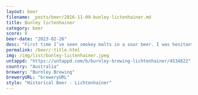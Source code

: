 ```yaml
---
layout: beer
filename: _posts/beer/2016-11-09-bunley-lictenhainer.md
title: Bunley lictenhainer
category: beer
score: 8
beer-date: "2023-02-26"
desc: "First time I’ve seen smokey malts in a sour beer. I was hesitant at first but it keeps getting better. The smoke adds a layer on top of a refreshing sour"
permalink: /beer/:title.html
img: /img/list/bunley-lictenhainer.jpeg
untappd: "https://untappd.com/b/burnley-brewing-lichtenhainer/4534822"
country: "Australia"
brewery: "Burnley Brewing"
breweryURL: "breweryURL"
style: "Historical Beer - Lichtenhainer"
---
```

